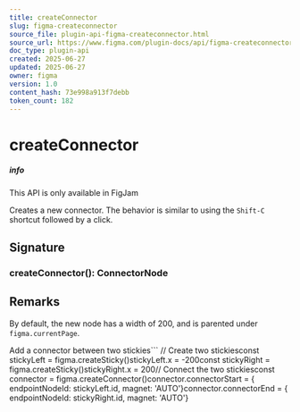 ```yaml
---
title: createConnector
slug: figma-createconnector
source_file: plugin-api-figma-createconnector.html
source_url: https://www.figma.com/plugin-docs/api/figma-createconnector/
doc_type: plugin-api
created: 2025-06-27
updated: 2025-06-27
owner: figma
version: 1.0
content_hash: 73e998a913f7debb
token_count: 182
---
```

# createConnector

##### info

This API is only available in FigJam

Creates a new connector. The behavior is similar to using the `Shift-C` shortcut followed by a click.

## Signature

### createConnector(): ConnectorNode

## Remarks

By default, the new node has a width of 200, and is parented under `figma.currentPage`.

Add a connector between two stickies```
// Create two stickiesconst stickyLeft = figma.createSticky()stickyLeft.x = -200const stickyRight = figma.createSticky()stickyRight.x = 200// Connect the two stickiesconst connector = figma.createConnector()connector.connectorStart = { endpointNodeId: stickyLeft.id, magnet: 'AUTO'}connector.connectorEnd = { endpointNodeId: stickyRight.id, magnet: 'AUTO'}
```